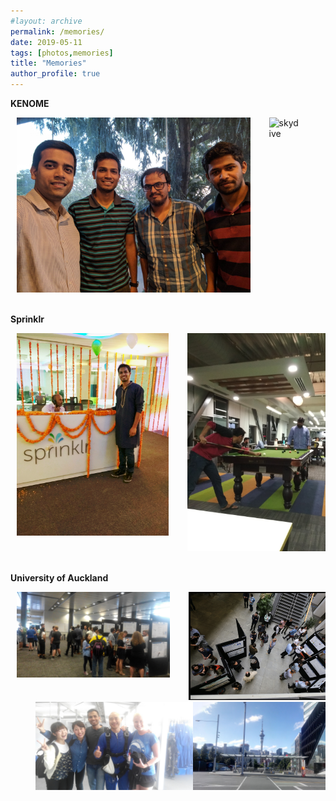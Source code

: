 ```yaml
---
#layout: archive
permalink: /memories/
date: 2019-05-11
tags: [photos,memories]
title: "Memories"
author_profile: true
---
```

<!-- 
<div>
	<p> INTERNSHIP @CISCO SYSTEM</p>
	<img src="/images/memories/cisco.jpg" width="42" height="42">
	<img src="/images/memories/party.jpg" width="42" height="42">
</div>

<div> 
	<p> University of Auckland</p>
	<img src="/images/memories/skydive.jpg" width="42" height="42" display='block'>
</div>
 -->
<p><b>KENOME</b></p>
<div id="banner" style="overflow: hidden; display: flex; justify-content:space-around;">
        <div class="" style="display: inline-block;">
            <img src="/images/memories/Kenome/meeting.jpg" hspace="10" style="width:100%;">
        </div>
        <div class="" style="display: inline-block;">
            <img src="/images/memories/Kenome/target-1.jpg" hspace="40" alt="skydive" style="width:100%">
        </div>
</div>


<br>
<p><b>Sprinklr</b></p>
<div id="banner" style="overflow: hidden; display: flex; justify-content:space-around;">
        <div class="" style="display: inline-block;">
            <img src="/images/memories/Sprinklr/sprinklr-diwali.jpg" hspace="10" style="width:100%;">
        </div>
        <div class="" style="display: inline-block;">
            <img src="/images/memories/Sprinklr/sprinklr-pool.jpg" hspace="40" alt="skydive" style="width:100%">
        </div>
</div>


<br>
<p> <b>University of Auckland</b></p>
<div id="uoa1" style="overflow: hidden; display: flex; justify-content:space-around;">
        <div class="" style="display: inline-block;">
            <img src="/images/memories/UOA/paper-presentation-1.jpg" hspace="10" style="width:100%;">
        </div>
        <div class="" style="display: inline-block;">
            <img src="/images/memories/UOA/poster.png" hspace="40" alt="skydive" style="width:100%">
        </div>
</div>
<div id="uoa2" style="overflow: hidden; display: flex; justify-content:space-around;">
         <div class="" style="display: inline-block;">
            <img src="/images/memories/UOA/skydive.jpg" hspace="40" alt="skydive" style="width:100%">
        </div>
        <div class="" style="display: inline-block;">
            <img src="/images/memories/UOA/nz-skyline.jpg" hspace="40" alt="skydive" style="width:100%">
        </div>
</div>